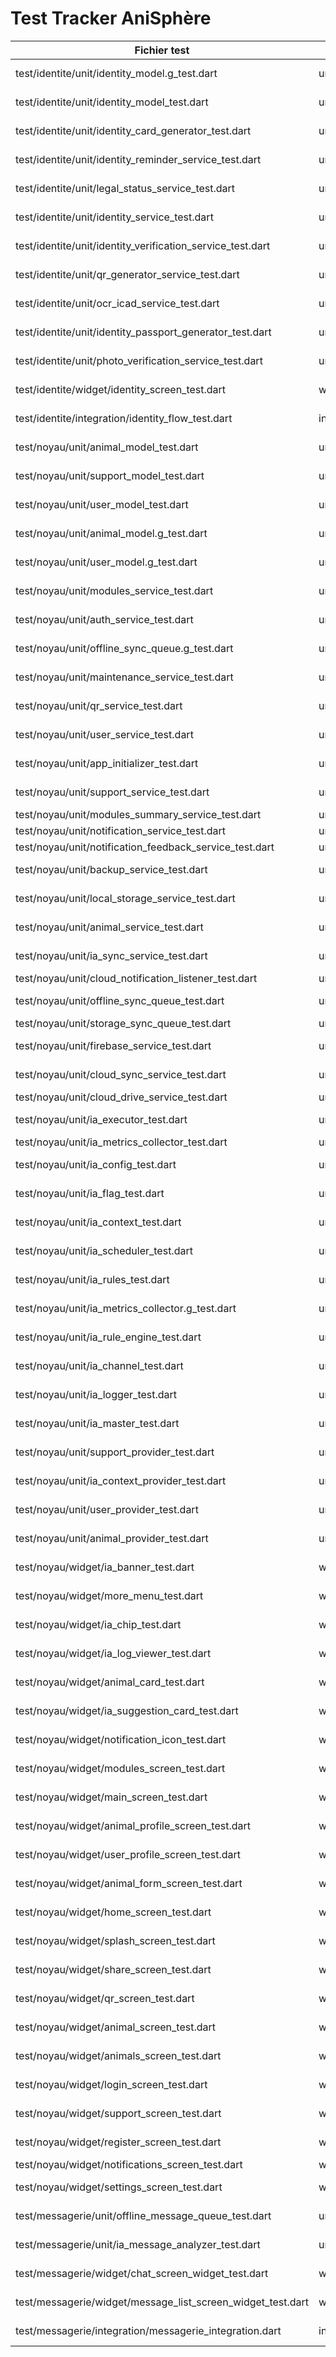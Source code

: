 # Test Tracker AniSphère
| Fichier test | Type | Source | Statut |
|--------------|------|--------|--------|
| test/identite/unit/identity_model.g_test.dart | unit | package:anisphere/modules/identite/models/identity_model.g.dart | À faire |
| test/identite/unit/identity_model_test.dart | unit | package:anisphere/modules/identite/models/identity_model.dart | À faire |
| test/identite/unit/identity_card_generator_test.dart | unit | package:anisphere/modules/identite/services/identity_card_generator.dart | À faire |
| test/identite/unit/identity_reminder_service_test.dart | unit | package:anisphere/modules/identite/services/identity_reminder_service.dart | À faire |
| test/identite/unit/legal_status_service_test.dart | unit | package:anisphere/modules/identite/services/legal_status_service.dart | À faire |
| test/identite/unit/identity_service_test.dart | unit | package:anisphere/modules/identite/services/identity_service.dart | À faire |
| test/identite/unit/identity_verification_service_test.dart | unit | package:anisphere/modules/identite/services/identity_verification_service.dart | À faire |
| test/identite/unit/qr_generator_service_test.dart | unit | package:anisphere/modules/identite/services/qr_generator_service.dart | À faire |
| test/identite/unit/ocr_icad_service_test.dart | unit | package:anisphere/modules/identite/services/ocr_icad_service.dart | À faire |
| test/identite/unit/identity_passport_generator_test.dart | unit | package:anisphere/modules/identite/services/identity_passport_generator.dart | À faire |
| test/identite/unit/photo_verification_service_test.dart | unit | package:anisphere/modules/identite/services/photo_verification_service.dart | À faire |
| test/identite/widget/identity_screen_test.dart | widget | package:anisphere/modules/identite/screens/identity_screen.dart | À faire |
| test/identite/integration/identity_flow_test.dart | integration | package:anisphere/modules/identite/screens/identity_screen.dart | À faire |
| test/noyau/unit/animal_model_test.dart | unit | package:anisphere/modules/noyau/models/animal_model.dart | À faire |
| test/noyau/unit/support_model_test.dart | unit | package:anisphere/modules/noyau/models/support_model.dart | À faire |
| test/noyau/unit/user_model_test.dart | unit | package:anisphere/modules/noyau/models/user_model.dart | À faire |
| test/noyau/unit/animal_model.g_test.dart | unit | package:anisphere/modules/noyau/models/animal_model.g.dart | À faire |
| test/noyau/unit/user_model.g_test.dart | unit | package:anisphere/modules/noyau/models/user_model.g.dart | À faire |
| test/noyau/unit/modules_service_test.dart | unit | package:anisphere/modules/noyau/services/modules_service.dart | À faire |
| test/noyau/unit/auth_service_test.dart | unit | package:anisphere/modules/noyau/services/auth_service.dart | À faire |
| test/noyau/unit/offline_sync_queue.g_test.dart | unit | package:anisphere/modules/noyau/services/offline_sync_queue.g.dart | À faire |
| test/noyau/unit/maintenance_service_test.dart | unit | package:anisphere/modules/noyau/services/maintenance_service.dart | À faire |
| test/noyau/unit/qr_service_test.dart | unit | package:anisphere/modules/noyau/services/qr_service.dart | À faire |
| test/noyau/unit/user_service_test.dart | unit | package:anisphere/modules/noyau/services/user_service.dart | À faire |
| test/noyau/unit/app_initializer_test.dart | unit | package:anisphere/modules/noyau/services/app_initializer.dart | À faire |
| test/noyau/unit/support_service_test.dart | unit | package:anisphere/modules/noyau/services/support_service.dart | À faire |
| test/noyau/unit/modules_summary_service_test.dart | unit | package:anisphere/modules/noyau/services/modules_summary_service.dart | ✅ |
| test/noyau/unit/notification_service_test.dart | unit | package:anisphere/modules/noyau/services/notification_service.dart | ✅ |
| test/noyau/unit/notification_feedback_service_test.dart | unit | package:anisphere/modules/noyau/services/notification_feedback_service.dart | ✅ |
| test/noyau/unit/backup_service_test.dart | unit | package:anisphere/modules/noyau/services/backup_service.dart | À faire |
| test/noyau/unit/local_storage_service_test.dart | unit | package:anisphere/modules/noyau/services/local_storage_service.dart | À faire |
| test/noyau/unit/animal_service_test.dart | unit | package:anisphere/modules/noyau/services/animal_service.dart | À faire |
| test/noyau/unit/ia_sync_service_test.dart | unit | package:anisphere/modules/noyau/services/ia_sync_service.dart | À faire |
| test/noyau/unit/cloud_notification_listener_test.dart | unit | package:anisphere/modules/noyau/services/cloud_notification_listener.dart | ✅ |
| test/noyau/unit/offline_sync_queue_test.dart | unit | package:anisphere/modules/noyau/services/offline_sync_queue.dart | À faire |
| test/noyau/unit/storage_sync_queue_test.dart | unit | package:anisphere/modules/noyau/storage/storage_sync_queue.dart | ✅ |
| test/noyau/unit/firebase_service_test.dart | unit | package:anisphere/modules/noyau/services/firebase_service.dart | À faire |
| test/noyau/unit/cloud_sync_service_test.dart | unit | package:anisphere/modules/noyau/services/cloud_sync_service.dart | À faire |
| test/noyau/unit/cloud_drive_service_test.dart | unit | package:anisphere/modules/noyau/services/cloud_drive_service.dart | ✅ |
| test/noyau/unit/ia_executor_test.dart | unit | package:anisphere/modules/noyau/logic/ia_executor.dart | À faire |
| test/noyau/unit/ia_metrics_collector_test.dart | unit | package:anisphere/modules/noyau/logic/ia_metrics_collector.dart | ✅ |
| test/noyau/unit/ia_config_test.dart | unit | package:anisphere/modules/noyau/logic/ia_config.dart | À faire |
| test/noyau/unit/ia_flag_test.dart | unit | package:anisphere/modules/noyau/logic/ia_flag.dart | À faire |
| test/noyau/unit/ia_context_test.dart | unit | package:anisphere/modules/noyau/logic/ia_context.dart | À faire |
| test/noyau/unit/ia_scheduler_test.dart | unit | package:anisphere/modules/noyau/logic/ia_scheduler.dart | À faire |
| test/noyau/unit/ia_rules_test.dart | unit | package:anisphere/modules/noyau/logic/ia_rules.dart | À faire |
| test/noyau/unit/ia_metrics_collector.g_test.dart | unit | package:anisphere/modules/noyau/logic/ia_metrics_collector.g.dart | À faire |
| test/noyau/unit/ia_rule_engine_test.dart | unit | package:anisphere/modules/noyau/logic/ia_rule_engine.dart | À faire |
| test/noyau/unit/ia_channel_test.dart | unit | package:anisphere/modules/noyau/logic/ia_channel.dart | À faire |
| test/noyau/unit/ia_logger_test.dart | unit | package:anisphere/modules/noyau/logic/ia_logger.dart | À faire |
| test/noyau/unit/ia_master_test.dart | unit | package:anisphere/modules/noyau/logic/ia_master.dart | À faire |
| test/noyau/unit/support_provider_test.dart | unit | package:anisphere/modules/noyau/providers/support_provider.dart | À faire |
| test/noyau/unit/ia_context_provider_test.dart | unit | package:anisphere/modules/noyau/providers/ia_context_provider.dart | À faire |
| test/noyau/unit/user_provider_test.dart | unit | package:anisphere/modules/noyau/providers/user_provider.dart | À faire |
| test/noyau/unit/animal_provider_test.dart | unit | package:anisphere/modules/noyau/providers/animal_provider.dart | À faire |
| test/noyau/widget/ia_banner_test.dart | widget | package:anisphere/modules/noyau/widgets/ia_banner.dart | À faire |
| test/noyau/widget/more_menu_test.dart | widget | package:anisphere/modules/noyau/widgets/more_menu.dart | À faire |
| test/noyau/widget/ia_chip_test.dart | widget | package:anisphere/modules/noyau/widgets/ia_chip.dart | À faire |
| test/noyau/widget/ia_log_viewer_test.dart | widget | package:anisphere/modules/noyau/widgets/ia_log_viewer.dart | À faire |
| test/noyau/widget/animal_card_test.dart | widget | package:anisphere/modules/noyau/widgets/animal_card.dart | À faire |
| test/noyau/widget/ia_suggestion_card_test.dart | widget | package:anisphere/modules/noyau/widgets/ia_suggestion_card.dart | À faire |
| test/noyau/widget/notification_icon_test.dart | widget | package:anisphere/modules/noyau/widgets/notification_icon.dart | À faire |
| test/noyau/widget/modules_screen_test.dart | widget | package:anisphere/modules/noyau/screens/modules_screen.dart | À faire |
| test/noyau/widget/main_screen_test.dart | widget | package:anisphere/modules/noyau/screens/main_screen.dart | À faire |
| test/noyau/widget/animal_profile_screen_test.dart | widget | package:anisphere/modules/noyau/screens/animal_profile_screen.dart | À faire |
| test/noyau/widget/user_profile_screen_test.dart | widget | package:anisphere/modules/noyau/screens/user_profile_screen.dart | À faire |
| test/noyau/widget/animal_form_screen_test.dart | widget | package:anisphere/modules/noyau/screens/animal_form_screen.dart | À faire |
| test/noyau/widget/home_screen_test.dart | widget | package:anisphere/modules/noyau/screens/home_screen.dart | À faire |
| test/noyau/widget/splash_screen_test.dart | widget | package:anisphere/modules/noyau/screens/splash_screen.dart | À faire |
| test/noyau/widget/share_screen_test.dart | widget | package:anisphere/modules/noyau/screens/share_screen.dart | À faire |
| test/noyau/widget/qr_screen_test.dart | widget | package:anisphere/modules/noyau/screens/qr_screen.dart | À faire |
| test/noyau/widget/animal_screen_test.dart | widget | package:anisphere/modules/noyau/screens/animal_screen.dart | À faire |
| test/noyau/widget/animals_screen_test.dart | widget | package:anisphere/modules/noyau/screens/animals_screen.dart | À faire |
| test/noyau/widget/login_screen_test.dart | widget | package:anisphere/modules/noyau/screens/login_screen.dart | À faire |
| test/noyau/widget/support_screen_test.dart | widget | package:anisphere/modules/noyau/screens/support_screen.dart | À faire |
| test/noyau/widget/register_screen_test.dart | widget | package:anisphere/modules/noyau/screens/register_screen.dart | À faire |
| test/noyau/widget/notifications_screen_test.dart | widget | package:anisphere/modules/noyau/screens/notifications_screen.dart | ✅ |
| test/noyau/widget/settings_screen_test.dart | widget | package:anisphere/modules/noyau/screens/settings_screen.dart | À faire || test/messagerie/unit/messaging_service_test.dart | unit | package:anisphere/modules/messagerie/services/messaging_service.dart | À faire |
| test/messagerie/unit/offline_message_queue_test.dart | unit | package:anisphere/modules/messagerie/services/offline_message_queue.dart | À faire |
| test/messagerie/unit/ia_message_analyzer_test.dart | unit | package:anisphere/modules/messagerie/services/ia_message_analyzer.dart | À faire |
| test/messagerie/widget/chat_screen_widget_test.dart | widget | package:anisphere/modules/messagerie/screens/chat_screen.dart | À faire |
| test/messagerie/widget/message_list_screen_widget_test.dart | widget | package:anisphere/modules/messagerie/screens/message_list_screen.dart | À faire |
| test/messagerie/integration/messagerie_integration.dart | integration | package:anisphere/modules/messagerie/screens/chat_screen.dart | À faire |
